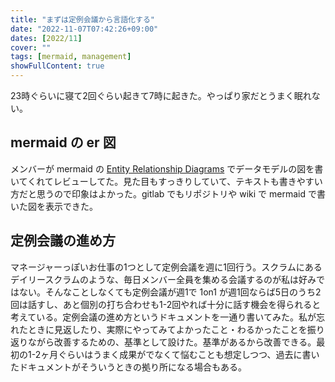 ```yaml
---
title: "まずは定例会議から言語化する"
date: "2022-11-07T07:42:26+09:00"
dates: [2022/11]
cover: ""
tags: [mermaid, management]
showFullContent: true
---
```


23時ぐらいに寝て2回ぐらい起きて7時に起きた。やっぱり家だとうまく眠れない。

## mermaid の er 図

メンバーが mermaid の [Entity Relationship Diagrams](https://mermaid-js.github.io/mermaid/#/entityRelationshipDiagram?id=entity-relationship-diagrams) でデータモデルの図を書いてくれてレビューしてた。見た目もすっきりしていて、テキストも書きやすい方だと思うので印象はよかった。gitlab でもリポジトリや wiki で mermaid で書いた図を表示できた。

## 定例会議の進め方

マネージャーっぽいお仕事の1つとして定例会議を週に1回行う。スクラムにあるデイリースクラムのような、毎日メンバー全員を集める会議するのが私は好みではない。そんなことしなくても定例会議が週1で 1on1 が週1回ならば5日のうち2回は話すし、あと個別の打ち合わせも1-2回やれば十分に話す機会を得られると考えている。定例会議の進め方というドキュメントを一通り書いてみた。私が忘れたときに見返したり、実際にやってみてよかったこと・わるかったことを振り返りながら改善するための、基準として設けた。基準があるから改善できる。最初の1-2ヶ月ぐらいはうまく成果がでなくて悩むことも想定しつつ、過去に書いたドキュメントがそういうときの拠り所になる場合もある。
